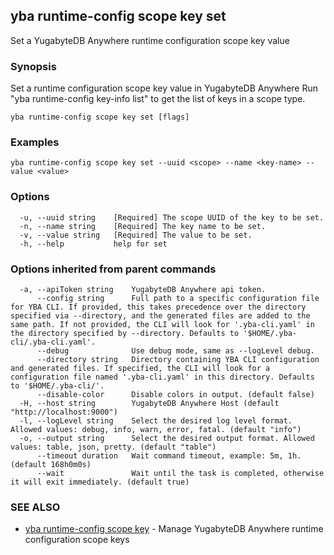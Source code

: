 ## yba runtime-config scope key set

Set a YugabyteDB Anywhere runtime configuration scope key value

### Synopsis

Set a runtime configuration scope key value in YugabyteDB Anywhere Run "yba runtime-config key-info list" to get the list of keys in a scope type.

```
yba runtime-config scope key set [flags]
```

### Examples

```
yba runtime-config scope key set --uuid <scope> --name <key-name> --value <value>
```

### Options

```
  -u, --uuid string    [Required] The scope UUID of the key to be set.
  -n, --name string    [Required] The key name to be set.
  -v, --value string   [Required] The value to be set.
  -h, --help           help for set
```

### Options inherited from parent commands

```
  -a, --apiToken string    YugabyteDB Anywhere api token.
      --config string      Full path to a specific configuration file for YBA CLI. If provided, this takes precedence over the directory specified via --directory, and the generated files are added to the same path. If not provided, the CLI will look for '.yba-cli.yaml' in the directory specified by --directory. Defaults to '$HOME/.yba-cli/.yba-cli.yaml'.
      --debug              Use debug mode, same as --logLevel debug.
      --directory string   Directory containing YBA CLI configuration and generated files. If specified, the CLI will look for a configuration file named '.yba-cli.yaml' in this directory. Defaults to '$HOME/.yba-cli/'.
      --disable-color      Disable colors in output. (default false)
  -H, --host string        YugabyteDB Anywhere Host (default "http://localhost:9000")
  -l, --logLevel string    Select the desired log level format. Allowed values: debug, info, warn, error, fatal. (default "info")
  -o, --output string      Select the desired output format. Allowed values: table, json, pretty. (default "table")
      --timeout duration   Wait command timeout, example: 5m, 1h. (default 168h0m0s)
      --wait               Wait until the task is completed, otherwise it will exit immediately. (default true)
```

### SEE ALSO

* [yba runtime-config scope key](yba_runtime-config_scope_key.md)	 - Manage YugabyteDB Anywhere runtime configuration scope keys

